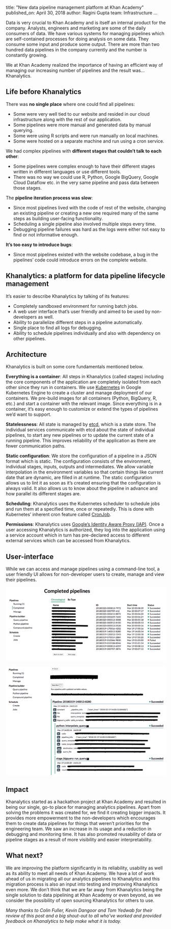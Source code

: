 title: "New data pipeline management platform at Khan Academy"
published_on: April 30, 2018
author: Ragini Gupta
team: Infrastructure
...

Data is very crucial to Khan Academy and is itself an internal product for the company. Analysts, engineers and marketing are some of the daily consumers of data. We have various systems for managing pipelines which are self-contained processes for doing analysis on some data. They consume some input and produce some output. There are more than two hundred data pipelines in the company currently and the number is constantly growing.

We at Khan Academy realized the importance of having an efficient way of managing our increasing number of pipelines and the result was… Khanalytics.

## Life before Khanalytics

There was **no single place** where one could find all pipelines:

* Some were very well tied to our website and resided in our cloud infrastructure along with the rest of our application.
* Some pipelines were more manual and generated data by manual querying.
* Some were using R scripts and were run manually on local machines.
* Some were hosted on a separate machine and run using a cron service.

We had complex pipelines with **different stages that couldn’t talk to each other**:

* Some pipelines were complex enough to have their different stages written in different languages or use different tools.
* There was no way we could use R, Python, Google BigQuery, Google Cloud Dataflow etc. in the very same pipeline and pass data between those stages.

The **pipeline iteration process was slow**:

* Since most pipelines lived with the code of rest of the website, changing an existing pipeline or creating a new one required many of the same steps as building user-facing functionality.
* Scheduling a single pipeline also involved multiple steps every time.
* Debugging pipeline failures was hard as the logs were either not easy to find or not informative enough.

**It’s too easy to introduce bugs**:

* Since most pipelines existed with the website codebase, a bug in the pipelines’ code could introduce errors on the complete website.

## Khanalytics: a platform for data pipeline lifecycle management

It’s easier to describe Khanalytics by talking of its features:

* Completely sandboxed environment for running batch jobs.
* A web user interface that’s user friendly and aimed to be used by non-developers as well.
* Ability to parallelize different steps in a pipeline automatically.
* Single place to find all logs for debugging.
* Ability to schedule pipelines individually and also with dependency on other pipelines.

## Architecture

Khanalytics is built on some core fundamentals mentioned below.

**Everything is a container**: All steps in Khanalytics (called stages) including the core components of the application are completely isolated from each other since they run in containers. We use [Kubernetes](https://kubernetes.io/) in Google Kubernetes Engine to create a cluster and manage deployment of our containers. We pre-build images for all containers (Python, BigQuery, R, etc.) and start a container with the relevant image. Since everything is in a container, it’s easy enough to customize or extend the types of pipelines we’d want to support.

**Statelessness**: All state is managed by [etcd](https://coreos.com/etcd/), which is a state store. The individual services communicate with etcd about the state of individual pipelines, to start any new pipelines or to update the current state of a running pipeline. This improves reliability of the application as there are fewer communication paths.

**Static configuration**: We store the configuration of a pipeline in a JSON format which is static. The configuration consists of the environment, individual stages, inputs, outputs and intermediates. We allow variable interpolation in the environment variables so that certain things like current date that are dynamic, are filled in at runtime. The static configuration allows us to lint it as soon as it’s created ensuring that the configuration is always valid. It also allows us to know about the pipeline in advance and how parallel its different stages are.

**Scheduling**: Khanalytics uses the Kubernetes scheduler to schedule jobs and run them at a specified time, once or repeatedly. This is done with Kubernetes’ inherent cron feature called [CronJob](https://kubernetes.io/docs/concepts/workloads/controllers/cron-jobs/).

**Permissions**: Khanalytics uses [Google’s Identity Aware Proxy (IAP)](https://cloud.google.com/iap/). Once a user accessing Khanalytics is authorized, they log into the application using a service account which in turn has pre-declared access to different external services which can be accessed from Khanalytics.

## User-interface

While we can access and manage pipelines using a command-line tool, a user friendly UI allows for non-developer users to create, manage and view their pipelines.

![A picture of the list of completed pipelines](/images/khanalytics/completed-pipelines.png)

![A picture of the logs of a pipeline](/images/khanalytics/pipeline-logs.png)

## Impact

Khanalytics started as a hackathon project at Khan Academy and resulted in being our single, go-to place for managing analytics pipelines. Apart from solving the problems it was created for, we find it creating bigger impacts. It provides more empowerment to the non-developers which encourages them to create data pipelines for things that weren’t priorities for the engineering team. We saw an increase in its usage and a reduction in debugging and monitoring time. It has also promoted reusability of data or pipeline stages as a result of more visibility and easier interpretability.

## What next?

We are improving the platform significantly in its reliability, usability as well as its ability to meet all needs of Khan Academy. We have a lot of work ahead of us in migrating all our analytics pipelines to Khanalytics and this migration process is also an input into testing and improving Khanalytics even more. We don’t think that we are far away from Khanalytics being the single solution to data pipelining at Khan Academy or even beyond, as we consider the possibility of open sourcing Khanalytics for others to use.

*Many thanks to Colin Fuller, Kevin Dangoor and Tom Yedwab for their review of this post and a big shout-out to all who've worked and provided feedback on Khanalytics to help make what it is today.*
